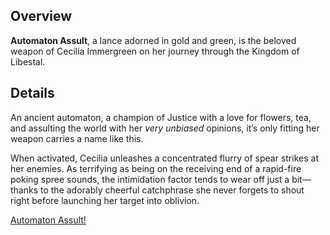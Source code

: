 <!-- title: Automaton Assult -->
<!-- quote: Hmph, don't tell me what to do. Automaton Assult! -->
<!-- chapter: 0 -->
<!-- images: (Cecilia's first time wielding Automaton Assult), (Automaton Assult as viewed from the inventory), (Automaton Assult's ability activated) -->
<!-- model: true -->

## Overview

**Automaton Assult**, a lance adorned in gold and green, is the beloved weapon of Cecilia Immergreen on her journey through the Kingdom of Libestal.

## Details

An ancient automaton, a champion of Justice with a love for flowers, tea, and assulting the world with her _very unbiased_ opinions, it’s only fitting her weapon carries a name like this.

When activated, Cecilia unleashes a concentrated flurry of spear strikes at her enemies. As terrifying as being on the receiving end of a rapid-fire poking spree sounds, the intimidation factor tends to wear off just a bit—thanks to the adorably cheerful catchphrase she never forgets to shout right before launching her target into oblivion.

[Automaton Assult!](#embed:https://www.youtube.com/live/-QKg8Fau9GM?feature=shared&t=1452)
